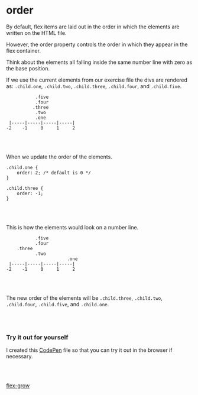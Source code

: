 # order
By default, flex items are laid out in the order in which the elements are written on the HTML file.

However, the order property controls the order in which they appear in the flex container.

Think about the elements all falling inside the same number line with zero as the base position.

If we use the current elements from our exercise file the divs are rendered as: `.child.one`, `.child.two`, `.child.three`, `.child.four`, and `.child.five`.

```
           .five
           .four
          .three
           .two
           .one
 |-----|-----|-----|-----|
-2    -1     0     1     2
```

<p><br /><br /></p>

When we update the order of the elements.

```
.child.one {
    order: 2; /* default is 0 */
}

.child.three {
    order: -1;
}
```

<p><br /><br /></p>

This is how the elements would look on a number line.

```
           .five
           .four
    .three
           .two
                       .one
 |-----|-----|-----|-----|
-2    -1     0     1     2
```

<p><br /><br /></p>

The new order of the elements will be `.child.three`, `.child.two`, `.child.four`, `.child.five`, and `.child.one`.

<p><br /><br /></p>

### Try it out for yourself
I created this <a href="https://codepen.io/ccucalon/pen/MWZgyqW/d1d5858261606d542bd9e394fcc3bd43" target="_blank">CodePen</a> file so that you can try it out in the browser if necessary.

<p><br /><br /></p>

[flex-grow](./../09-flex-grow/)